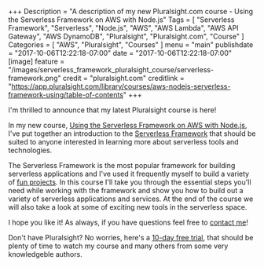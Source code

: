 +++
Description = "A description of my new Pluralsight.com course - Using the Serverless Framework on AWS with Node.js"
Tags = [
  "Serverless Framework",
  "Serverless",
  "Node.js",
  "AWS",
  "AWS Lambda",
  "AWS API Gateway",
  "AWS DynamoDB",
  "Pluralsight",
  "Pluralsight.com",
  "Course"
]
Categories = [
  "AWS",
  "Pluralsight",
  "Courses"
]
menu = "main"
publishdate = "2017-10-06T12:22:18-07:00"
date = "2017-10-06T12:22:18-07:00"
[image]
    feature = "/images/serverless_framework_pluralsight_course/serverless-framework.png"
    credit = "pluralsight.com"
    creditlink = "https://app.pluralsight.com/library/courses/aws-nodejs-serverless-framework-using/table-of-contents"
+++

I'm thrilled to announce that my latest Pluralsight course is here! 

In my new course, [Using the Serverless Framework on AWS with Node.js](https://app.pluralsight.com/library/courses/aws-nodejs-serverless-framework-using/table-of-contents), I've put together an introduction to the [Serverless Framework](https://www.serverless.com) that should be suited to anyone interested in learning more about serverless tools and technologies.

<!--more-->

The Serverless Framework is the most popular framework for building serverless applications and I've used it frequently myself to build a variety of [fun projects](https://www.serverlessfoo.com). In this course I'll take you through the essential steps you'll need while working with the framework and show you how to build out a variety of serverless applications and services. At the end of the course we will also take a look at some of exciting new tools in the serverless space.

I hope you like it! As always, if you have questions feel free to [contact me](https://www.fernandomc.com/contact)!

Don't have Pluralsight? No worries, here's a [10-day free trial](http://shareasale.com/r.cfm?b=620905&u=1575713&m=53701&urllink=&afftrack=), that should be plenty of time to watch my course and many others from some very knowledgeble authors.